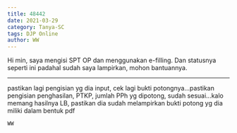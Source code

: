 ```yaml
---
title: 48442
date: 2021-03-29
category: Tanya-SC
tags: DJP Online
author: WW
---
```


Hi min, saya mengisi SPT OP dan menggunakan e-filling. Dan statusnya seperti ini padahal sudah saya lampirkan, mohon bantuannya.

---

pastikan lagi pengisian yg dia input, cek lagi bukti potongnya...pastikan pengisian penghasilan, PTKP, jumlah PPh yg dipotong, sudah sesuai...kalo memang hasilnya LB, pastikan dia sudah melampirkan bukti potong yg dia miliki dalam bentuk pdf

`WW`
